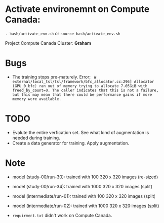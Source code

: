 # Activate environemnt on Compute Canada:
`. bash/activate_env.sh` or `source bash/activate_env.sh`



Project Compute Canada Cluster: **Graham**
# Bugs
 - The training stops pre-maturely. 
 Error: ` W external/local_tsl/tsl/framework/bfc_allocator.cc:296] Allocator (GPU_0_bfc) ran out of memory trying to allocate 7.05GiB with freed_by_count=0. The caller indicates that this is not a failure, but this may mean that there could be performance gains if more memory were available.`

# TODO
- Evalute the entire verfication set. See what kind of augmentation is needed during training.
- Create a data generator for training. Apply augmentation.


# Note
- model (study-00/run-30): trained with 100 320 x 320 images (re-sized)
- model (study-00/run-34): trained with 1000 320 x 320 images (split)
- model (intermediate/run-01): trained with 100 320 x 320 images (split)
- model (intermediate/run-02): trained with 1000 320 x 320 images (split)

- `requirment.txt` didn't work on Compute Canada.